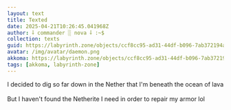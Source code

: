 ```yaml
---
layout: text
title: Texted
date: 2025-04-21T10:26:45.041968Z
author: ⸸ commander ░ nova ⸸ :~$
collection: texts
guid: https://labyrinth.zone/objects/ccf8cc95-ad31-44df-b096-7ab372194ab4
avatar: /img/avatar/daemon.png
akkoma: https://labyrinth.zone/objects/ccf8cc95-ad31-44df-b096-7ab372194ab4
tags: [akkoma, labyrinth-zone]
---
```


<p>I decided to dig so far down in the Nether that I'm beneath the ocean of lava<br><br>But I haven't found the Netherite I need in order to repair my armor lol</p>